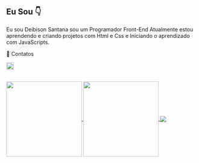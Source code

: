 ## Eu Sou :point_down:

Eu sou Deibison Santana sou um Programador Front-End Atualmente estou aprendendo e criando projetos com Html e Css e Iniciando o aprendizado com JavaScripts.

📱 Contatos

<a href="https://mail.google.com/mail/u/0/?tab=rm&ogbl#inbox"><img 
height="20" alt="Gmail" src="https://github.com/user-attachments/assets/bdb11d51-4720-4b80-9711-2c23092603c8" style="max-width: 100%;"></a>
 <br>
  <br>


<a href="https://github.com/anuraghazra/github-readme-stats">
  <img height=200 align="center" src="https://github-readme-stats.vercel.app/api?username=Deibisonsantana" />
</a>
<a href="https://github.com/anuraghazra/convoychat">
  <img height=200 align="center" src="https://github-readme-stats.vercel.app/api/top-langs?username=Deibisonsantana&layout=compact&langs_count=8&card_width=320" />
</a>


<a href="https://github.com/anuraghazra/github-readme-stats">
  <img align="center" src="https://github-readme-stats.vercel.app/api/pin/?username=Deibisonsantana&repo=github-readme-stats" />
</a>
